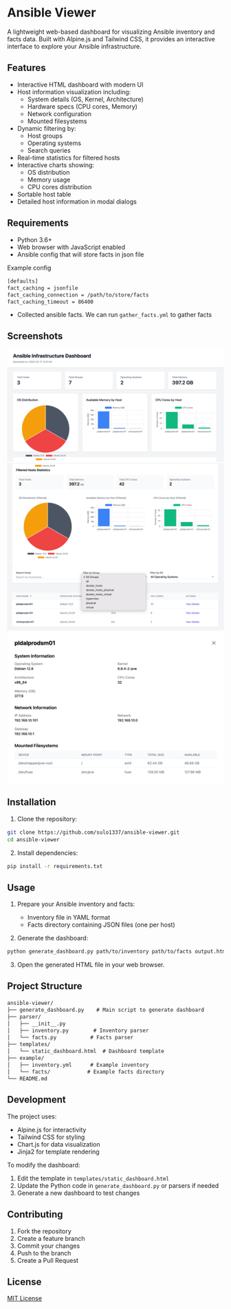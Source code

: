 # Ansible Viewer

A lightweight web-based dashboard for visualizing Ansible inventory and facts data. Built with Alpine.js and Tailwind CSS, it provides an interactive interface to explore your Ansible infrastructure.

## Features

- Interactive HTML dashboard with modern UI
- Host information visualization including:
  - System details (OS, Kernel, Architecture)
  - Hardware specs (CPU cores, Memory)
  - Network configuration
  - Mounted filesystems
- Dynamic filtering by:
  - Host groups
  - Operating systems
  - Search queries
- Real-time statistics for filtered hosts
- Interactive charts showing:
  - OS distribution
  - Memory usage
  - CPU cores distribution
- Sortable host table
- Detailed host information in modal dialogs

## Requirements

- Python 3.6+
- Web browser with JavaScript enabled
- Ansible config that will store facts in json file

Example config
```
[defaults]
fact_caching = jsonfile
fact_caching_connection = /path/to/store/facts
fact_caching_timeout = 86400
```
- Collected ansible facts. We can run `gather_facts.yml` to gather facts

## Screenshots

![Overview](screenshots/1.png "Overview")
![Table of hosts & filtering](screenshots/2.png "Table of hosts & filtering")
![Host details](screenshots/3.png "Host details")

## Installation

1. Clone the repository:
```bash
git clone https://github.com/sulo1337/ansible-viewer.git
cd ansible-viewer
```

2. Install dependencies:
```bash
pip install -r requirements.txt
```

## Usage

1. Prepare your Ansible inventory and facts:
   - Inventory file in YAML format
   - Facts directory containing JSON files (one per host)

2. Generate the dashboard:
```bash
python generate_dashboard.py path/to/inventory path/to/facts output.html
```

3. Open the generated HTML file in your web browser.

## Project Structure

```
ansible-viewer/
├── generate_dashboard.py    # Main script to generate dashboard
├── parser/
│   ├── __init__.py
│   ├── inventory.py        # Inventory parser
│   └── facts.py           # Facts parser
├── templates/
│   └── static_dashboard.html  # Dashboard template
├── example/
│   ├── inventory.yml      # Example inventory
│   └── facts/            # Example facts directory
└── README.md
```

## Development

The project uses:
- Alpine.js for interactivity
- Tailwind CSS for styling
- Chart.js for data visualization
- Jinja2 for template rendering

To modify the dashboard:
1. Edit the template in `templates/static_dashboard.html`
2. Update the Python code in `generate_dashboard.py` or parsers if needed
3. Generate a new dashboard to test changes

## Contributing

1. Fork the repository
2. Create a feature branch
3. Commit your changes
4. Push to the branch
5. Create a Pull Request

## License

[MIT License](LICENSE)
